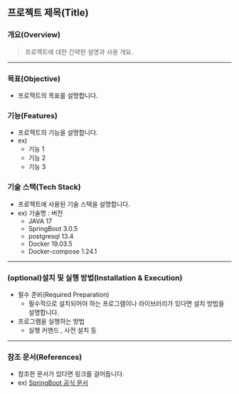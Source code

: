 ## 프로젝트 제목(Title)

### 개요(Overview)

> 프로젝트에 대한 간략한 설명과 사용 개요.
---

### 목표(Objective)

* 프로젝트의 목표를 설명합니다.

### 기능(Features)

* 프로젝트의 기능을 설명합니다.
* ex)
    * 기능 1
    * 기능 2
    * 기능 3

### 기술 스택(Tech Stack)

- 프로젝트에 사용된 기술 스택을 설명합니다.
- ex) 기술명 : 버전
    - JAVA 17
    - SpringBoot 3.0.5
    - postgresql 13.4
    - Docker 19.03.5
    - Docker-compose 1.24.1
 

----

### (optional)설치 및 실행 방법(Installation & Execution)
* 필수 준비(Required Preparation)
    * 필수적으로 설치되어야 하는 프로그램이나 라이브러리가 있다면 설치 방법을 설명합니다.
* 프로그램을 실행하는 방법
    * 실행 커맨드 , 사전 설치 등

----

### 참조 문서(References)
* 참조한 문서가 있다면 링크를 걸어둡니다.
* ex) [SpringBoot 공식 문서](https://spring.io/projects/spring-boot)
  
